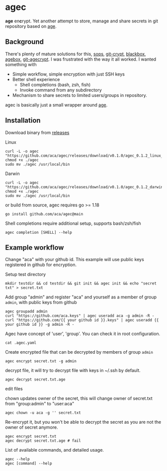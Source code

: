 # agec

**age** en**c**rypt. Yet another attempt to store, manage and share secrets in git repository based on [age](https://github.com/FiloSottile/age).

## Background

There's plenty of mature solutions for this, [sops](https://github.com/mozilla/sops), [git-crypt](https://github.com/AGWA/git-crypt), [blackbox](https://github.com/StackExchange/blackbox), [agebox](https://github.com/slok/agebox), [git-agecrypt](https://github.com/vlaci/git-agecrypt).
I was frustrated with the way it all worked. I wanted something with

- Simple workflow, simple encryption with just SSH keys
- Better shell experience
  - Shell completions (bash, zsh, fish)
  - Invoke command from any subdirectory
- Mechanism to share secrets to limited users/groups in repository.

agec is basically just a small wrapper around [age](https://github.com/FiloSottile/age).

## Installation

Download binary from [releases](https://github.com/aca/agec/releases)

Linux
```
curl -L -o agec "https://github.com/aca/agec/releases/download/v0.1.0/agec_0.1.2_linux_amd64"
chmod +x ./agec
sudo mv ./agec /usr/local/bin
```

Darwin
```
curl -L -o agec "https://github.com/aca/agec/releases/download/v0.1.0/agec_0.1.2_darwin_all"
chmod +x ./agec
sudo mv ./agec /usr/local/bin
```

or build from source, agec requires go >= 1.18
```
go install github.com/aca/agec@main
```

Shell completions require additional setup, supports bash/zsh/fish
```
agec completion [SHELL] --help
```

## Example workflow
Change "aca" with your github id. This example will use public keys registered in github for encryption.

Setup test directory
```
mkdir testdir && cd testdir && git init && agec init && echo "secret txt" > secret.txt
```

Add group "admin" and register "aca" and yourself as a member of group `admin`, with public keys from github
```
agec groupadd admin
curl "https://github.com/aca.keys" | agec useradd aca -g admin -R -
curl "https://github.com/{{ your github id }}.keys" | agec useradd {{ your github id }} -g admin -R -
```

Agec have concept of 'user', 'group'. You can check it in root configuration.
```
cat .agec.yaml
```

Create encrypted file that can be decrypted by members of group `admin`
```
agec encrypt secret.txt -g admin
```

decrypt file, it will try to decrypt file with keys in ~/.ssh by default.
```
agec decrypt secret.txt.age
```

edit files

chown updates owner of the secret, this will change owner of secret.txt from "group:admin" to "user:aca"
```
agec chown -u aca -g '' secret.txt
```

Re-encrypt it, but you won't be able to decrypt the secret as you are not the owner of secret anymore.
```
agec encrypt secret.txt
agec decrypt secret.txt.age # fail
```

List of available commands, and detailed usage.
```
agec --help
agec [command] --help
```
